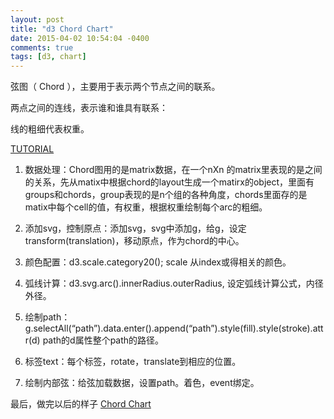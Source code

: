 ```yaml
---
layout: post
title: "d3 Chord Chart"
date: 2015-04-02 10:54:04 -0400
comments: true
tags: [d3, chart]
---
```


弦图（ Chord ），主要用于表示两个节点之间的联系。  

两点之间的连线，表示谁和谁具有联系：  

线的粗细代表权重。

[TUTORIAL](http://www.ourd3js.com/wordpress/?p=213)

1.  数据处理：Chord图用的是matrix数据，在一个nXn 的matrix里表现的是之间的关系，先从matix中根据chord的layout生成一个matirx的object，里面有groups和chords，group表现的是n个组的各种角度，chords里面存的是matix中每个cell的值，有权重，根据权重绘制每个arc的粗细。  

2.  添加svg，控制原点：添加svg，svg中添加g，给g，设定transform(translation)，移动原点，作为chord的中心。  

3.  颜色配置：d3.scale.category20(); scale 从index或得相关的颜色。  

4.  弧线计算：d3.svg.arc().innerRadius.outerRadius, 设定弧线计算公式，内径外径。  

5.  绘制path：g.selectAll(“path”).data.enter().append(“path”).style(fill).style(stroke).attr(d) path的d属性整个path的路径。  

6.  标签text：每个标签，rotate，translate到相应的位置。

7.  绘制内部弦：给弦加载数据，设置path。着色，event绑定。

最后，做完以后的样子
[Chord Chart](http://jsfiddle.net/windse7en/a7dxc9vt/)

